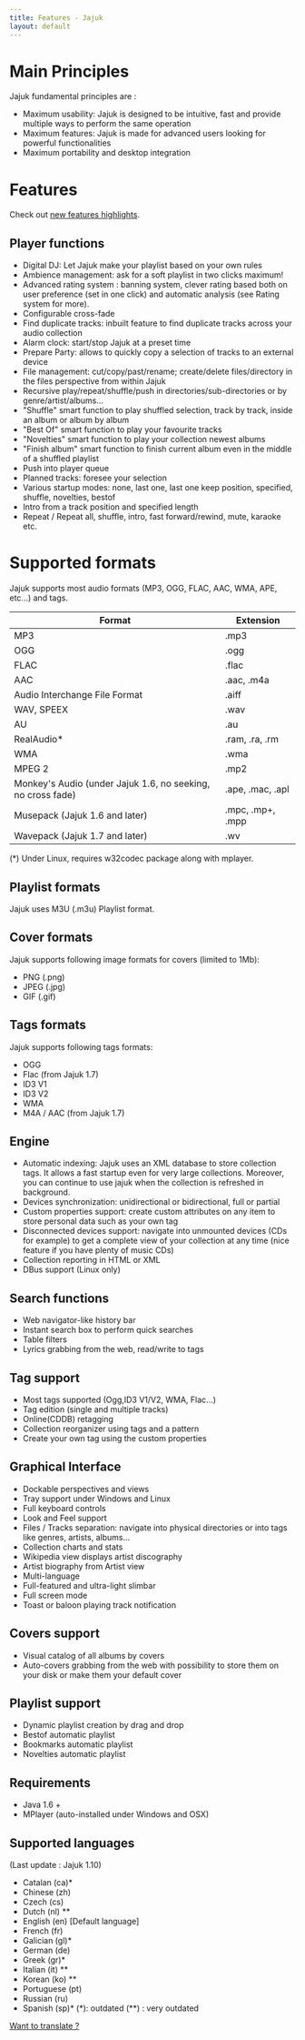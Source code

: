 ```yaml
---
title: Features - Jajuk
layout: default
---
```


# Main Principles
Jajuk fundamental principles are :

  * Maximum usability: Jajuk is designed to be intuitive, fast and provide multiple ways to perform the same operation
  * Maximum features: Jajuk is made for advanced users looking for powerful functionalities
  * Maximum portability and desktop integration 

# Features
Check out [new features highlights](/new_features.html).

## Player functions

  * Digital DJ: Let Jajuk make your playlist based on your own rules
  * Ambience management: ask for a soft playlist in two clicks maximum!
  * Advanced rating system : banning system, clever rating based both on user preference (set in one click) and automatic analysis (see Rating system for more).
  * Configurable cross-fade
  * Find duplicate tracks: inbuilt feature to find duplicate tracks across your audio collection
  * Alarm clock: start/stop Jajuk at a preset time
  * Prepare Party: allows to quickly copy a selection of tracks to an external device
  * File management: cut/copy/past/rename; create/delete files/directory in the files perspective from within Jajuk
  * Recursive play/repeat/shuffle/push in directories/sub-directories or by genre/artist/albums...
  * "Shuffle" smart function to play shuffled selection, track by track, inside an album or album by album
  * "Best Of" smart function to play your favourite tracks
  * "Novelties" smart function to play your collection newest albums
  * "Finish album" smart function to finish current album even in the middle of a shuffled playlist
  * Push into player queue
  * Planned tracks: foresee your selection
  * Various startup modes: none, last one, last one keep position, specified, shuffle, novelties, bestof
  * Intro from a track position and specified length
  * Repeat / Repeat all, shuffle, intro, fast forward/rewind, mute, karaoke etc. 

# Supported formats

Jajuk supports most audio formats (MP3, OGG, FLAC, AAC, WMA, APE, etc...) and tags.

|Format|Extension|
|---------|----------------|
|MP3| 	.mp3|
|OGG| 	.ogg|
|FLAC| 	.flac|
|AAC| 	.aac, .m4a|
|Audio Interchange File Format| 	.aiff|
|WAV, SPEEX| 	.wav|
|AU| 	.au|
|RealAudio*| 	.ram, .ra, .rm|
|WMA| 	.wma|
|MPEG 2| 	.mp2|
|Monkey's Audio (under Jajuk 1.6, no seeking, no cross fade)| 	.ape, .mac, .apl|
|Musepack (Jajuk 1.6 and later)| 	.mpc, .mp+, .mpp|
|Wavepack (Jajuk 1.7 and later)| 	.wv|

(*) Under Linux, requires w32codec package along with mplayer.

## Playlist formats
Jajuk uses M3U (.m3u) Playlist format.

## Cover formats
Jajuk supports following image formats for covers (limited to 1Mb):

  * PNG (.png)
  * JPEG (.jpg)
  * GIF (.gif)

## Tags formats
Jajuk supports following tags formats:

  * OGG
  * Flac (from Jajuk 1.7)
  * ID3 V1
  * ID3 V2
  * WMA
  * M4A / AAC (from Jajuk 1.7)

## Engine

  * Automatic indexing: Jajuk uses an XML database to store collection tags. It allows a fast startup even for very large collections. Moreover, you can continue to use jajuk when the collection is refreshed in background.
  * Devices synchronization: unidirectional or bidirectional, full or partial
  * Custom properties support: create custom attributes on any item to store personal data such as your own tag
  * Disconnected devices support: navigate into unmounted devices (CDs for example) to get a complete view of your collection at any time (nice feature if you have plenty of music CDs)
  * Collection reporting in HTML or XML
  * DBus support (Linux only) 

## Search functions

  * Web navigator-like history bar
  * Instant search box to perform quick searches
  * Table filters
  * Lyrics grabbing from the web, read/write to tags 

## Tag support

  * Most tags supported (Ogg,ID3 V1/V2, WMA, Flac...)
  * Tag edition (single and multiple tracks)
  * Online(CDDB) retagging
  * Collection reorganizer using tags and a pattern
  * Create your own tag using the custom properties 

## Graphical Interface

  * Dockable perspectives and views
  * Tray support under Windows and Linux
  * Full keyboard controls
  * Look and Feel support
  * Files / Tracks separation: navigate into physical directories or into tags like genres, artists, albums...
  * Collection charts and stats
  * Wikipedia view displays artist discography
  * Artist biography from Artist view
  * Multi-language
  * Full-featured and ultra-light slimbar
  * Full screen mode
  * Toast or baloon playing track notification 

## Covers support

  * Visual catalog of all albums by covers
  * Auto-covers grabbing from the web with possibility to store them on your disk or make them your default cover 

## Playlist support

  * Dynamic playlist creation by drag and drop
  * Bestof automatic playlist
  * Bookmarks automatic playlist
  * Novelties automatic playlist 

## Requirements

  * Java 1.6 +
  * MPlayer (auto-installed under Windows and OSX) 

## Supported languages

(Last update : Jajuk 1.10)

  * Catalan (ca)*
  * Chinese (zh)
  * Czech (cs)
  * Dutch (nl) **
  * English (en) [Default language]
  * French (fr)
  * Galician (gl)*
  * German (de)
  * Greek (gr)*
  * Italian (it) **
  * Korean (ko) **
  * Portuguese (pt)
  * Russian (ru)
  * Spanish (sp)*
(*): outdated (**) : very outdated

[Want to translate ?](/translator_guide.html)
